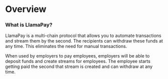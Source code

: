 # Overview

### What is LlamaPay?

LlamaPay is a multi-chain protocol that allows you to automate transactions and stream them by the second. The recipients can withdraw these funds at any time. This eliminates the need for manual transactions.

When used by employers to pay employees, employers will be able to deposit funds and create streams for employees. The employee starts getting paid the second that stream is created and can withdraw at any time.
